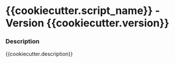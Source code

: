 # {{cookiecutter.script_name}} - Version {{cookiecutter.version}}

### Description

{{cookiecutter.description}}

